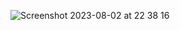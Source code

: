 ![Screenshot 2023-08-02 at 22 38 16](https://github.com/halilatilla/interviewAI/assets/27916419/3480bc8d-22b4-4983-85b3-32a0f538c79f)
